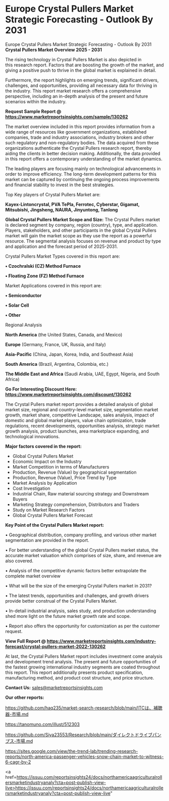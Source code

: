 # Europe Crystal Pullers Market Strategic Forecasting - Outlook By 2031
Europe Crystal Pullers Market Strategic Forecasting - Outlook By 2031
<Strong> Crystal Pullers Market Overview 2025 - 2031</strong>

The rising technology in Crystal Pullers Market is also depicted in this research report. Factors that are boosting the growth of the market, and giving a positive push to thrive in the global market is explained in detail.

Furthermore, the report highlights on emerging trends, significant drivers, challenges, and opportunities, providing all necessary data for thriving in the industry. This report market research offers a comprehensive perspective, including an in-depth analysis of the present and future scenarios within the industry.

<strong>Request Sample Report @ <a href=https://www.marketreportsinsights.com/sample/130262>https://www.marketreportsinsights.com/sample/130262</a></strong>

The market overview included in this report provides information from a wide range of resources like government organizations, established companies, trade and industry associations, industry brokers and other such regulatory and non-regulatory bodies. The data acquired from these organizations authenticate the Crystal Pullers research report, thereby aiding the clients in better decision making. Additionally, the data provided in this report offers a contemporary understanding of the market dynamics.

The leading players are focusing mainly on technological advancements in order to improve efficiency. The long-term development patterns for this market can be captured by continuing the ongoing process improvements and financial stability to invest in the best strategies.

Top Key players of Crystal Pullers Market are:

<strong>Kayex-Lintoncrystal, PVA TePla, Ferrotec, Cyberstar, Gigamat, Mitsubishi, Jingsheng, NAURA, Jinyuntong, Tanlong</strong>

<strong><b>Global Crystal Pullers Market Scope and Size:</b></strong>
The Crystal Pullers market is declared segment by company, region (country), type, and application. Players, stakeholders, and other participants in the global Crystal Pullers market will gain the market scope as they use the report as a powerful resource. The segmental analysis focuses on revenue and product by type and application and the forecast period of 2025-2031.

Crystal Pullers Market Types covered in this report are:

<strong>• Czochralski (CZ) Method Furnace

• Floating Zone (FZ) Method Furnace</strong>

Market Applications covered in this report are:

<strong>• Semiconductor

• Solar Cell

• Other</strong> 

Regional Analysis

<strong>North America</strong> (the United States, Canada, and Mexico)

<strong>Europe</strong> (Germany, France, UK, Russia, and Italy)

<strong>Asia-Pacific</strong> (China, Japan, Korea, India, and Southeast Asia)

<strong>South America</strong> (Brazil, Argentina, Colombia, etc.)

<strong>The Middle East and Africa</strong> (Saudi Arabia, UAE, Egypt, Nigeria, and South Africa)

<strong>Go For Interesting Discount Here: <a href=https://www.marketreportsinsights.com/discount/130262>https://www.marketreportsinsights.com/discount/130262</a></strong>

The Crystal Pullers market report provides a detailed analysis of global market size, regional and country-level market size, segmentation market growth, market share, competitive Landscape, sales analysis, impact of domestic and global market players, value chain optimization, trade regulations, recent developments, opportunities analysis, strategic market growth analysis, product launches, area marketplace expanding, and technological innovations.

<strong><b>Major factors covered in the report:</b></strong>
<ul>
  <li>Global Crystal Pullers Market </li>
  <li>Economic Impact on the Industry</li>
  <li>Market Competition in terms of Manufacturers</li>
  <li>Production, Revenue (Value) by geographical segmentation</li>
  <li>Production, Revenue (Value), Price Trend by Type</li>
  <li>Market Analysis by Application</li>
  <li>Cost Investigation</li>
  <li>Industrial Chain, Raw material sourcing strategy and Downstream Buyers</li>
  <li>Marketing Strategy comprehension, Distributors and Traders</li>
  <li>Study on Market Research Factors</li>
  <li>Global Crystal Pullers Market Forecast</li>
</ul>

<strong><b>Key Point of the Crystal Pullers Market report:</b></strong>

• Geographical distribution, company profiling, and various other market segmentation are provided in the report.

• For better understanding of the global Crystal Pullers market status, the accurate market valuation which comprises of size, share, and revenue are also covered.

• Analysis of the competitive dynamic factors better extrapolate the complete market overview

• What will be the size of the emerging Crystal Pullers market in 2031?

• The latest trends, opportunities and challenges, and growth drivers provide better construal of the Crystal Pullers Market.

• In-detail industrial analysis, sales study, and production understanding shed more light on the future market growth rate and scope.

• Report also offers the opportunity for customization as per the customer request.

<strong><b>View Full Report @ <a href=https://www.marketreportsinsights.com/industry-forecast/crystal-pullers-market-2022-130262>https://www.marketreportsinsights.com/industry-forecast/crystal-pullers-market-2022-130262</a></b></strong>


At last, the Crystal Pullers Market report includes investment come analysis and development trend analysis. The present and future opportunities of the fastest growing international industry segments are coated throughout this report. This report additionally presents product specification, manufacturing method, and product cost structure, and price structure.

<strong>Contact Us:</strong>
sales@marketreportsinsights.com

<strong>Our other reports:</strong>

<a href=https://github.com/haq235/market-search-research/blob/main/ITCは、補聴器-市場.md>https://github.com/haq235/market-search-research/blob/main/ITCは、補聴器-市場.md</a>

<a href=https://tanomuno.com/illust/512303>https://tanomuno.com/illust/512303</a>

<a href=https://github.com/Siya23553/Research/blob/main/ダイレクトドライブパンプス-市場.md>https://github.com/Siya23553/Research/blob/main/ダイレクトドライブパンプス-市場.md</a>

<a href=https://sites.google.com/view/the-trend-lab/trending-research-reports/north-america-passenger-vehicles-snow-chain-market-to-witness-6-cagr-by-2>https://sites.google.com/view/the-trend-lab/trending-research-reports/north-america-passenger-vehicles-snow-chain-market-to-witness-6-cagr-by-2</a>

<a href=https://issuu.com/reportsinsights24/docs/northamericaagriculturalrollersmarketindustryanaly?cta=post-publish-view-live>https://issuu.com/reportsinsights24/docs/northamericaagriculturalrollersmarketindustryanaly?cta=post-publish-view-live</a>"

